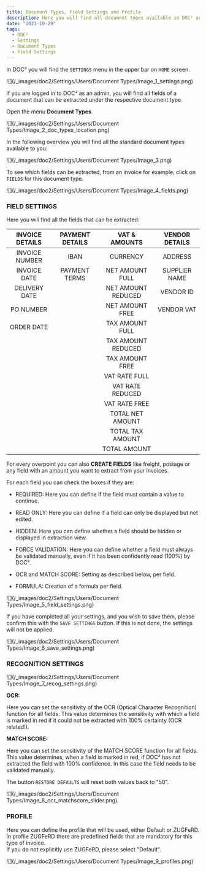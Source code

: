 ```yaml
---
title: Document Types, Field Settings and Profile
description: Here you will find all document types available in DOC² as invoice, credit note, delivery note, order confirmation and many more
date: "2021-10-29"
tags:
  - DOC²
  - Settings
  - Document Types
  - Field Settings
---
```



In DOC² you will find the `SETTINGS` menu in the upper bar on `HOME` screen.

![](/_images/doc2/Settings/Users/Document Types/Image_1_settings.png)

If you are logged in to DOC² as an admin, you will find all fields of a document that can be extracted under the respective document type.

Open the menu **Document Types**.

![](/_images/doc2/Settings/Users/Document Types/Image_2_doc_types_location.png)

In the following overview you will find all the standard document types available to you:

![](/_images/doc2/Settings/Users/Document Types/Image_3.png)

To see which fields can be extracted, from an invoice for example, click on `FIELDS` for this document type.

![](/_images/doc2/Settings/Users/Document Types/Image_4_fields.png)

### FIELD SETTINGS

Here you will find all the fields that can be extracted:

| INVOICE DETAILS    | PAYMENT DETAILS     |  VAT & AMOUNTS      |  VENDOR DETAILS     |
|       :----:       |        :----:       |       :----:        |      :----:         | 
| INVOICE NUMBER     | IBAN                | CURRENCY            | ADDRESS             |
| INVOICE DATE       | PAYMENT TERMS       | NET AMOUNT FULL     | SUPPLIER NAME       | 
| DELIVERY DATE      |                     | NET AMOUNT REDUCED  | VENDOR ID           |
| PO NUMBER          |                     | NET AMOUNT FREE     | VENDOR VAT          |
| ORDER DATE         |                     | TAX AMOUNT FULL     |                     | 
|                    |                     | TAX AMOUNT REDUCED  |                     | 
|                    |                     | TAX AMOUNT FREE     |                     |
|                    |                     | VAT RATE FULL       |                     | 
|                    |                     | VAT RATE REDUCED    |                     |
|                    |                     | VAT RATE FREE       |                     |
|                    |                     | TOTAL NET AMOUNT    |                     |
|                    |                     | TOTAL TAX AMOUNT    |                     |
|                    |                     | TOTAL AMOUNT        |                     |




For every overpoint you can also **CREATE FIELDS** like freight, postage or any field with an amount you want to extract from your invoices.

For each field you can check the boxes if they are:

- REQUIRED: Here you can define if the field must contain a value to continue.

- READ ONLY: Here you can define if a field can only be displayed but not edited.

- HIDDEN: Here you can define whether a field should be hidden or displayed in extraction view.

- FORCE VALIDATION: Here you can define whether a field must always be validated manually, even if it has been confidently read (100%) by DOC².

- OCR and MATCH SCORE: Setting as described below, per field.

- FORMULA: Creation of a formula per field.


![](/_images/doc2/Settings/Users/Document Types/Image_5_field_settings.png)

If you have completed all your settings, and you wish to save them, please confirm this with the `SAVE SETTINGS` button. If this is not done, the settings will not be applied.

![](/_images/doc2/Settings/Users/Document Types/Image_6_save_settings.png)



### RECOGNITION SETTINGS

![](/_images/doc2/Settings/Users/Document Types/Image_7_recog_settings.png)

**OCR:**

Here you can set the sensitivity of the OCR (Optical Character Recognition) function for all fields. This value determines the sensitivity with which a field is marked in red if it could not be extracted with 100% certainty (OCR related!).

**MATCH SCORE:**

Here you can set the sensitivity of the MATCH SCORE function for all fields. This value determines, when a field is marked in red, if DOC² has not extracted the field with 100% confidence. In this case the field needs to be validated manually.

The button `RESTORE DEFAULTS` will reset both values back to "50".

![](/_images/doc2/Settings/Users/Document Types/Image_8_ocr_matchscore_slider.png)


### PROFILE

Here you can define the profile that will be used, either Default or ZUGFeRD.<br> In profile ZUGFeRD there are predefined fields that are mandatory for this type of invoice.<br> If you do not explicitly use ZUGFeRD, please select "Default".

![](/_images/doc2/Settings/Users/Document Types/Image_9_profiles.png)




